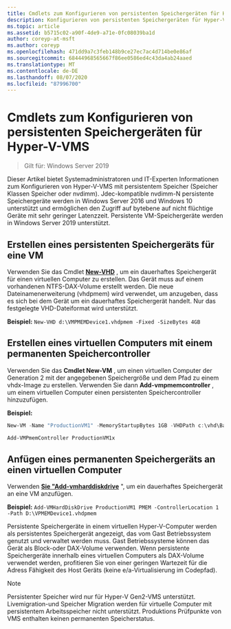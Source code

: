 ```yaml
---
title: Cmdlets zum Konfigurieren von persistenten Speichergeräten für Hyper-V-VMS
description: Konfigurieren von persistenten Speichergeräten für Hyper-V-VMS
ms.topic: article
ms.assetid: b5715c02-a90f-4de9-a71e-0fc08039ba1d
author: coreyp-at-msft
ms.author: coreyp
ms.openlocfilehash: 471dd9a7c3feb148b9ce27ec7ac4d714be0e86af
ms.sourcegitcommit: 68444968565667f86ee0586ed4c43da4ab24aaed
ms.translationtype: MT
ms.contentlocale: de-DE
ms.lasthandoff: 08/07/2020
ms.locfileid: "87996700"
---
```

# <a name="cmdlets-for-configuring-persistent-memory-devices-for-hyper-v-vms"></a>Cmdlets zum Konfigurieren von persistenten Speichergeräten für Hyper-V-VMS

>Gilt für: Windows Server 2019

Dieser Artikel bietet Systemadministratoren und IT-Experten Informationen zum Konfigurieren von Hyper-V-VMS mit persistentem Speicher (Speicher Klassen Speicher oder nvdimm). Jdec-kompatible nvdimm-N persistente Speichergeräte werden in Windows Server 2016 und Windows 10 unterstützt und ermöglichen den Zugriff auf bytebene auf nicht flüchtige Geräte mit sehr geringer Latenzzeit. Persistente VM-Speichergeräte werden in Windows Server 2019 unterstützt.

## <a name="create-a-persistent-memory-device-for-a-vm"></a>Erstellen eines persistenten Speichergeräts für eine VM

Verwenden Sie das Cmdlet **[New-VHD](/powershell/module/hyper-v/new-vhd?view=win10-ps)** , um ein dauerhaftes Speichergerät für einen virtuellen Computer zu erstellen. Das Gerät muss auf einem vorhandenen NTFS-DAX-Volume erstellt werden.  Die neue Dateinamenerweiterung (vhdpmem) wird verwendet, um anzugeben, dass es sich bei dem Gerät um ein dauerhaftes Speichergerät handelt. Nur das festgelegte VHD-Dateiformat wird unterstützt.

**Beispiel:** `New-VHD d:\VMPMEMDevice1.vhdpmem -Fixed -SizeBytes 4GB`

## <a name="create-a-vm-with-a-persistent-memory-controller"></a>Erstellen eines virtuellen Computers mit einem permanenten Speichercontroller

Verwenden Sie das **Cmdlet New-VM** , um einen virtuellen Computer der Generation 2 mit der angegebenen Speichergröße und dem Pfad zu einem vhdx-Image zu erstellen. Verwenden Sie dann **Add-vmpmemcontroller** , um einem virtuellen Computer einen persistenten Speichercontroller hinzuzufügen.

**Beispiel:**

```powershell
New-VM -Name "ProductionVM1" -MemoryStartupBytes 1GB -VHDPath c:\vhd\BaseImage.vhdx

Add-VMPmemController ProductionVM1x
```

## <a name="attach-a-persistent-memory-device-to-a-vm"></a>Anfügen eines permanenten Speichergeräts an einen virtuellen Computer

Verwenden **[Sie "Add-vmharddiskdrive](/powershell/module/hyper-v/add-vmharddiskdrive?view=win10-ps)** ", um ein dauerhaftes Speichergerät an eine VM anzufügen.

**Beispiel:** `Add-VMHardDiskDrive ProductionVM1 PMEM -ControllerLocation 1 -Path D:\VPMEMDevice1.vhdpmem`

Persistente Speichergeräte in einem virtuellen Hyper-V-Computer werden als persistentes Speichergerät angezeigt, das vom Gast Betriebssystem genutzt und verwaltet werden muss. Gast Betriebssysteme können das Gerät als Block-oder DAX-Volume verwenden. Wenn persistente Speichergeräte innerhalb eines virtuellen Computers als DAX-Volume verwendet werden, profitieren Sie von einer geringen Wartezeit für die Adress Fähigkeit des Host Geräts (keine e/a-Virtualisierung im Codepfad).

>[!NOTE]
>Persistenter Speicher wird nur für Hyper-V Gen2-VMS unterstützt. Livemigration-und Speicher Migration werden für virtuelle Computer mit persistentem Arbeitsspeicher nicht unterstützt. Produktions Prüfpunkte von VMS enthalten keinen permanenten Speicherstatus.